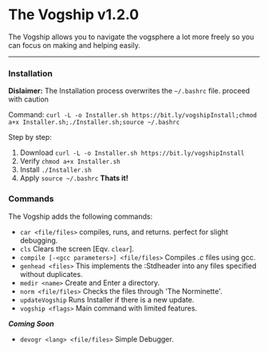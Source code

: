 # The Vogship v1.2.0
The Vogship allows you to navigate the vogsphere a lot more freely so you can focus on making and helping easily.
___
### Installation

**Dislaimer:**
The Installation process overwrites the ``~/.bashrc`` file. proceed with caution

Command:
``curl -L -o Installer.sh https://bit.ly/vogshipInstall;chmod a+x Installer.sh;./Installer.sh;source ~/.bashrc`` 

Step by step:
1. Download `curl -L -o Installer.sh https://bit.ly/vogshipInstall`
2. Verify `chmod a+x Installer.sh`
3. Install `./Installer.sh`
4. Apply `source ~/.bashrc`
**Thats it!**

### Commands
The Vogship adds the following commands:
- `car <file/files>` compiles, runs, and returns. perfect for slight debugging.
- `cls` Clears the screen \[Eqv. `clear`\].
- `compile [-<gcc parameters>] <file/files>` Compiles *.c* files using gcc.
- `genhead <files>` This implements the :Stdheader into any files specified without duplicates.
- `medir <name>` Create and Enter a directory.
- `norm <file/files>` Checks the files through 'The Norminette'.
- `updateVogship` Runs Installer if there is a new update.
- `vogship <flags>` Main command with limited features.

***Coming Soon***
- `devogr <lang> <file/files>` Simple Debugger.

